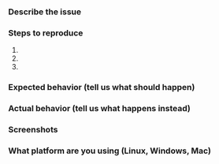 <!--- Remove sections that do not apply -->
### Describe the issue

### Steps to reproduce
1. 
2. 
3. 
### Expected behavior (tell us what should happen)

### Actual behavior (tell us what happens instead)

### Screenshots

### What platform are you using (Linux, Windows, Mac)
